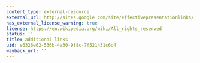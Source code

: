 ```yaml
---
content_type: external-resource
external_url: http://sites.google.com/site/effectivepresentationlinks/
has_external_license_warning: true
license: https://en.wikipedia.org/wiki/All_rights_reserved
status: ''
title: additional links
uid: e6326e62-536b-4a30-9f8c-7f521431c6d4
wayback_url: ''
---
```

